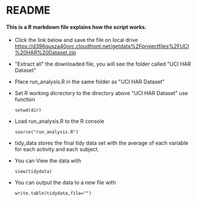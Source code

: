README
========================================================

#### This is a R markdown file explains how the script works.




* Click the link below and save the file on local drive 
https://d396qusza40orc.cloudfront.net/getdata%2Fprojectfiles%2FUCI%20HAR%20Dataset.zip 

* "Extract all" the downloaded file, you will see the folder called "UCI HAR Dataset"

* Place run_analysis.R in the same folder as "UCI HAR Dataset"

* Set R working dicrectory to the directory above "UCI HAR Dataset" use function
   ```{r}
   setwd(dir)
   ```
* Load run_analysis.R to the R console
   ```{r}
   source("run_analysis.R")
   ```
* tidy_data stores the final tidy data set with the average of each variable for each activity and each subject. 

* You can View the data with
   ```{r}
   view(tidydata)
   ```
* You can output the data to a new file with
   ```{r}
   write.table(tidydata,file="")
   ```
